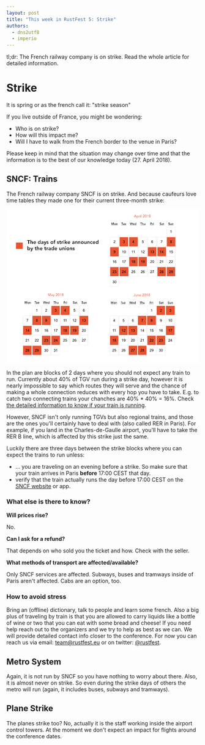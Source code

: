 ```yaml
---
layout: post
title: "This week in RustFest 5: Strike"
authors:
  - dns2utf8
  - imperio
---
```


tl;dr: The French railway company is on strike. Read the whole article for detailed information.

# Strike

It is spring or as the french call it: "strike season"

If you live outside of France, you might be wondering:

* Who is on strike?
* How will this impact me?
* Will I have to walk from the French border to the venue in Paris?

Please keep in mind that the situation may change over time and that the information is to the best of our knowledge today (27. April 2018).


## SNCF: Trains

The French railway company SNCF is on strike.
And because caufeurs love time tables they made one for their current three-month strike:

[![strike calendar sncf](/assets/posts/paris/sncf_strik_days.png)](/assets/posts/paris/sncf_strik_days.png)

In the plan are blocks of 2 days where you should not expect any train to run.
Currently about 40%  of TGV run during a strike day, however it is nearly impossible to say which routes they will serve and the chance of making a whole connection reduces with every hop you have to take.
E.g. to catch two connecting trains your chanches are 40% * 40% = 16%.
Check [the detailed information to know if your train is running](https://en.oui.sncf/en/train/strike).

However, SNCF isn't only running TGVs but also regional trains, and those are the ones you'll certainly have to deal with (also called RER in Paris). For example, if you land in the Charles-de-Gaulle airport, you'll have to take the RER B line, which is affected by this strike just the same.

Luckily there are three days between the strike blocks where you can expect the trains to run unless:

- ... you are traveling on an evening before a strike. So make sure that your train arrives in Paris **before** 17:00 CEST that day.
- verify that the train actually runs the day before 17:00 CEST on the [SNCF website](https://www.sncf.com/en/booking-itinerary/search-train-number) or app.
 

### What else is there to know?

**Will prices rise?**

No.

**Can I ask for a refund?**

That depends on who sold you the ticket and how. Check with the seller.

**What methods of transport are affected/available?**

Only SNCF services are affected. Subways, buses and tramways inside of Paris aren't affected. Cabs are an option, too.

### How to avoid stress

Bring an (offline) dictionary, talk to people and learn some french.
Also a big plus of traveling by train is that you are allowed to carry liquids like a bottle of wine or two that you can eat with some bread and cheese!
If you need help reach out to the organizers and we try to help as best as we can. We will provide detailed contact info closer to the conference.
For now you can reach us via email: [team@rustfest.eu](mailto:team@rustfest.eu) or on twitter: [@rustfest](https://twitter.com/rustfest).


## Metro System

Again, it is not run by SNCF so you have nothing to worry about there. Also, it is almost never on strike. So even during the strike days of others the metro will run (again, it includes buses, subways and tramways).


## Plane Strike

The planes strike too? No, actually it is the staff working inside the airport control towers. At the moment we don't expect an impact for flights around the conference dates.
